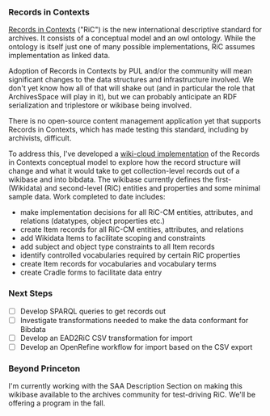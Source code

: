 ### Records in Contexts

[Records in Contexts](https://www.ica.org/ica-network/expert-groups/egad/records-in-contexts-ric/]) ("RiC") is the new international descriptive standard for archives. It consists of a conceptual model and an owl ontology. 
While the ontology is itself just one of many possible implementations, RiC assumes implementation as linked data.

Adoption of Records in Contexts by PUL and/or the community will mean significant changes to the data structures and infrastructure involved. 
We don't yet know how all of that will shake out (and in particular the role that ArchivesSpace will play in it), but we can probably anticipate an 
RDF serialization and triplestore or wikibase being involved.

There is no open-source content management application yet that supports Records in Contexts, which has made testing this standard, including by archivists, difficult. 

To address this, I've developed a [wiki-cloud implementation](https://recordsincontexts.wikibase.cloud/wiki/Main_Page) of the 
Records in Contexts conceptual model to explore how the record structure will change and what it would take to get collection-level records out of a 
wikibase and into bibdata. The wikibase currently defines the first- (Wikidata) and second-level (RiC) entities and properties and some minimal sample data. Work completed to date includes:

- make implementation decisions for all RiC-CM entities, attributes, and relations (datatypes, object properties etc.)
- create Item records for all RiC-CM entities, attributes, and relations
- add Wikidata Items to facilitate scoping and constraints
- add subject and object type constraints to all Item records
- identify controlled vocabularies required by certain RiC properties
- create Item records for vocabularies and vocabulary terms
- create Cradle forms to facilitate data entry

### Next Steps

- [ ] Develop SPARQL queries to get records out
- [ ] Investigate transformations needed to make the data conformant for Bibdata
- [ ] Develop an EAD2RiC CSV transformation for import
- [ ] Develop an OpenRefine workflow for import based on the CSV export

### Beyond Princeton

I'm currently working with the SAA Description Section on making this wikibase available to the archives community for test-driving RiC. 
We'll be offering a program in the fall.
